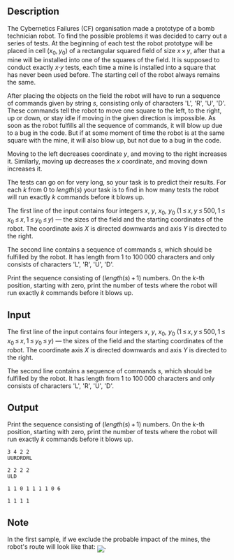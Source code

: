 ## Description

<div><p>The Cybernetics Failures (CF) organisation made a prototype of a bomb technician robot. To find the possible problems it was decided to carry out a series of tests. At the beginning of each test the robot prototype will be placed in cell <span class="tex-span">(<i>x</i><sub class="lower-index">0</sub>, <i>y</i><sub class="lower-index">0</sub>)</span> of a rectangular squared field of size <span class="tex-span"><i>x</i> × <i>y</i></span>, after that a mine will be installed into one of the squares of the field. It is supposed to conduct exactly <span class="tex-span"><i>x</i>·<i>y</i></span> tests, each time a mine is installed into a square that has never been used before. The starting cell of the robot always remains the same.</p><p>After placing the objects on the field the robot will have to run a sequence of commands given by string <span class="tex-span"><i>s</i></span>, consisting only of characters '<span class="tex-font-style-tt">L</span>', '<span class="tex-font-style-tt">R</span>', '<span class="tex-font-style-tt">U</span>', '<span class="tex-font-style-tt">D</span>'. These commands tell the robot to move one square to the left, to the right, up or down, or stay idle if moving in the given direction is impossible. As soon as the robot fulfills all the sequence of commands, it will blow up due to a bug in the code. But if at some moment of time the robot is at the same square with the mine, it will also blow up, but not due to a bug in the code.</p><p>Moving to the left decreases coordinate <span class="tex-span"><i>y</i></span>, and moving to the right increases it. Similarly, moving up decreases the <span class="tex-span"><i>x</i></span> coordinate, and moving down increases it.</p><p>The tests can go on for very long, so your task is to predict their results. For each <span class="tex-span"><i>k</i></span> from <span class="tex-span">0</span> to <span class="tex-span"><i>length</i>(<i>s</i>)</span> your task is to find in how many tests the robot will run exactly <span class="tex-span"><i>k</i></span> commands before it blows up.</p></div><div class="input-specification"><p>The first line of the input contains four integers <span class="tex-span"><i>x</i></span>, <span class="tex-span"><i>y</i></span>, <span class="tex-span"><i>x</i><sub class="lower-index">0</sub></span>, <span class="tex-span"><i>y</i><sub class="lower-index">0</sub></span> (<span class="tex-span">1 ≤ <i>x</i>, <i>y</i> ≤ 500, 1 ≤ <i>x</i><sub class="lower-index">0</sub> ≤ <i>x</i>, 1 ≤ <i>y</i><sub class="lower-index">0</sub> ≤ <i>y</i></span>)&nbsp;— the sizes of the field and the starting coordinates of the robot. The coordinate axis <span class="tex-span"><i>X</i></span> is directed downwards and axis <span class="tex-span"><i>Y</i></span> is directed to the right.</p><p>The second line contains a sequence of commands <span class="tex-span"><i>s</i></span>, which should be fulfilled by the robot. It has length from <span class="tex-span">1</span> to <span class="tex-span">100 000</span> characters and only consists of characters '<span class="tex-font-style-tt">L</span>', '<span class="tex-font-style-tt">R</span>', '<span class="tex-font-style-tt">U</span>', '<span class="tex-font-style-tt">D</span>'.</p></div><div class="output-specification"><p>Print the sequence consisting of <span class="tex-span">(<i>length</i>(<i>s</i>) + 1)</span> numbers. On the <span class="tex-span"><i>k</i></span>-th position, starting with zero, print the number of tests where the robot will run exactly <span class="tex-span"><i>k</i></span> commands before it blows up.</p></div>

## Input

<p>The first line of the input contains four integers <span class="tex-span"><i>x</i></span>, <span class="tex-span"><i>y</i></span>, <span class="tex-span"><i>x</i><sub class="lower-index">0</sub></span>, <span class="tex-span"><i>y</i><sub class="lower-index">0</sub></span> (<span class="tex-span">1 ≤ <i>x</i>, <i>y</i> ≤ 500, 1 ≤ <i>x</i><sub class="lower-index">0</sub> ≤ <i>x</i>, 1 ≤ <i>y</i><sub class="lower-index">0</sub> ≤ <i>y</i></span>)&nbsp;— the sizes of the field and the starting coordinates of the robot. The coordinate axis <span class="tex-span"><i>X</i></span> is directed downwards and axis <span class="tex-span"><i>Y</i></span> is directed to the right.</p><p>The second line contains a sequence of commands <span class="tex-span"><i>s</i></span>, which should be fulfilled by the robot. It has length from <span class="tex-span">1</span> to <span class="tex-span">100 000</span> characters and only consists of characters '<span class="tex-font-style-tt">L</span>', '<span class="tex-font-style-tt">R</span>', '<span class="tex-font-style-tt">U</span>', '<span class="tex-font-style-tt">D</span>'.</p>

## Output

<p>Print the sequence consisting of <span class="tex-span">(<i>length</i>(<i>s</i>) + 1)</span> numbers. On the <span class="tex-span"><i>k</i></span>-th position, starting with zero, print the number of tests where the robot will run exactly <span class="tex-span"><i>k</i></span> commands before it blows up.</p>





```input1
3 4 2 2
UURDRDRL

```




```input2
2 2 2 2
ULD

```




```output1
1 1 0 1 1 1 1 0 6

```




```output2
1 1 1 1

```



## Note

<p>In the first sample, if we exclude the probable impact of the mines, the robot's route will look like that: <img align="middle" class="tex-formula" src="file://d3EoJP2W.png" style="max-width: 100.0%;max-height: 100.0%;">.</p>
